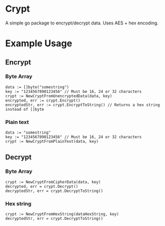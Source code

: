 # Crypt
A simple go package to encrypt/decrypt data. Uses AES + hex encoding.

# Example Usage
## Encrypt
### Byte Array
```
data := []byte("somestring")
key := "1234567890123456" // Must be 16, 24 or 32 characters
crypt := NewCryptFromUnencryptedData(data, key)
encrypted, err := crypt.Encrypt()
encryptedStr, err := crypt.EncryptToString() // Returns a hex string instead of []byte
```
### Plain text
```
data := "somestring"
key := "1234567890123456" // Must be 16, 24 or 32 characters
crypt := NewCryptFromPlainText(data, key)
```

## Decrypt
### Byte Array
```
crypt := NewCryptFromCipherData(data, key)
decrypted, err = crypt.Decrypt()
decryptedStr, err = crypt.DecryptToString()
```
### Hex string
```
crypt := NewCryptFromHexString(dataHexString, key)
decryptedStr, err = crypt.DecryptToString()
```
